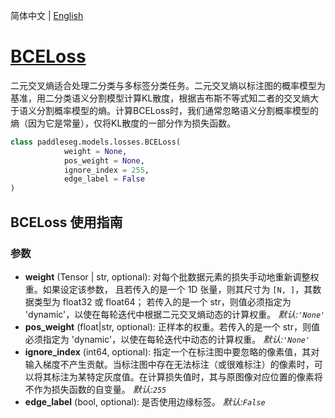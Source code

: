 简体中文 | [English](BCELoss_en.md)
# [BCELoss](../../../paddleseg/models/losses/binary_cross_entropy_loss.py)


二元交叉熵适合处理二分类与多标签分类任务。二元交叉熵以标注图的概率模型为基准，用二分类语义分割模型计算KL散度，根据吉布斯不等式知二者的交叉熵大于语义分割概率模型的熵。计算BCELoss时，我们通常忽略语义分割概率模型的熵（因为它是常量），仅将KL散度的一部分作为损失函数。


```python
class paddleseg.models.losses.BCELoss(
            weight = None,
            pos_weight = None,
            ignore_index = 255,
            edge_label = False
)
```

## BCELoss 使用指南


### 参数
* **weight**  (Tensor | str, optional): 对每个批数据元素的损失手动地重新调整权重。如果设定该参数，
且若传入的是一个 1D 张量，则其尺寸为 `[N, ]`，其数据类型为 float32 或 float64；
若传入的是一个 str，则值必须指定为 'dynamic'，以使在每轮迭代中根据二元交叉熵动态的计算权重。
            *默认:``'None'``*
* **pos_weight** (float|str, optional): 正样本的权重。若传入的是一个 str，则值必须指定为 'dynamic'，以使在每轮迭代中动态的计算权重。
            *默认:``'None'``*
* **ignore_index** (int64, optional): 指定一个在标注图中要忽略的像素值，其对输入梯度不产生贡献。当标注图中存在无法标注（或很难标注）的像素时，可以将其标注为某特定灰度值。在计算损失值时，其与原图像对应位置的像素将不作为损失函数的自变量。 *默认:``255``*
* **edge_label** (bool, optional): 是否使用边缘标签。 *默认:``False``*